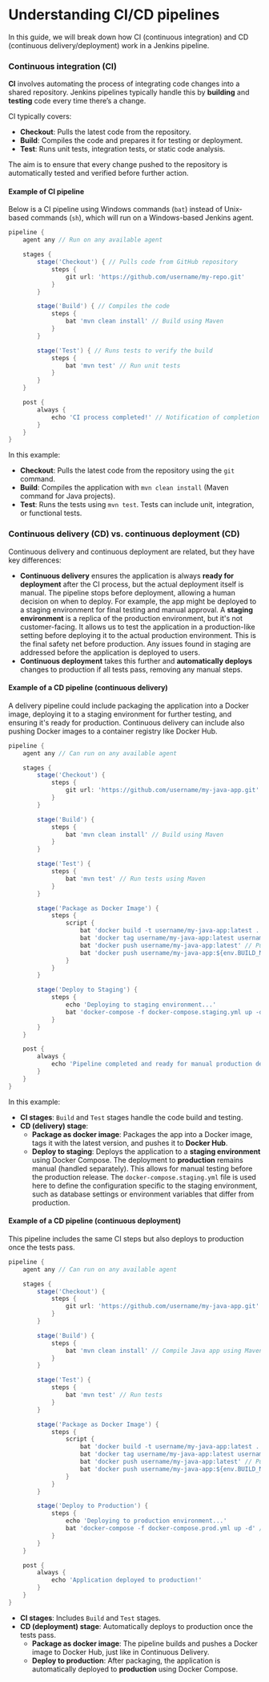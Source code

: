 # Understanding CI/CD pipelines
In this guide, we will break down how CI (continuous integration) and CD (continuous delivery/deployment) work in a Jenkins pipeline. 

### Continuous integration (CI)
**CI** involves automating the process of integrating code changes into a shared repository. Jenkins pipelines typically handle this by **building** and **testing** code every time there’s a change.

CI typically covers:
- **Checkout**: Pulls the latest code from the repository.
- **Build**: Compiles the code and prepares it for testing or deployment.
- **Test**: Runs unit tests, integration tests, or static code analysis.

The aim is to ensure that every change pushed to the repository is automatically tested and verified before further action.

#### Example of CI pipeline
Below is a CI pipeline using Windows commands (`bat`) instead of Unix-based commands (`sh`), which will run on a Windows-based Jenkins agent.
```groovy
pipeline {
    agent any // Run on any available agent

    stages {
        stage('Checkout') { // Pulls code from GitHub repository
            steps {
                git url: 'https://github.com/username/my-repo.git'
            }
        }

        stage('Build') { // Compiles the code
            steps {
                bat 'mvn clean install' // Build using Maven
            }
        }

        stage('Test') { // Runs tests to verify the build
            steps {
                bat 'mvn test' // Run unit tests
            }
        }
    }

    post {
        always {
            echo 'CI process completed!' // Notification of completion
        }
    }
}
```

In this example:
- **Checkout**: Pulls the latest code from the repository using the `git` command.
- **Build**: Compiles the application with `mvn clean install` (Maven command for Java projects).
- **Test**: Runs the tests using `mvn test`. Tests can include unit, integration, or functional tests.

### Continuous delivery (CD) vs. continuous deployment (CD)

Continuous delivery and continuous deployment are related, but they have key differences:
- **Continuous delivery** ensures the application is always **ready for deployment** after the CI process, but the actual deployment itself is manual. The pipeline stops before deployment, allowing a human decision on when to deploy. For example, the app might be deployed to a staging environment for final testing and manual approval. A **staging environment** is a replica of the production environment, but it's not customer-facing. It allows us to test the application in a production-like setting before deploying it to the actual production environment. This is the final safety net before production. Any issues found in staging are addressed before the application is deployed to users.
- **Continuous deployment** takes this further and **automatically deploys** changes to production if all tests pass, removing any manual steps.

#### Example of a CD pipeline (continuous delivery)
A delivery pipeline could include packaging the application into a Docker image, deploying it to a staging environment for further testing, and ensuring it's ready for production. Continuous delivery can include also pushing Docker images to a container registry like Docker Hub.
```groovy
pipeline {
    agent any // Can run on any available agent

    stages {
        stage('Checkout') {
            steps {
                git url: 'https://github.com/username/my-java-app.git'
            }
        }

        stage('Build') {
            steps {
                bat 'mvn clean install' // Build using Maven
            }
        }

        stage('Test') {
            steps {
                bat 'mvn test' // Run tests using Maven
            }
        }

        stage('Package as Docker Image') {
            steps {
                script {
                    bat 'docker build -t username/my-java-app:latest .' // Build Docker image
                    bat 'docker tag username/my-java-app:latest username/my-java-app:${env.BUILD_NUMBER}' // Tag the image with the build number
                    bat 'docker push username/my-java-app:latest' // Push image to Docker Hub
                    bat 'docker push username/my-java-app:${env.BUILD_NUMBER}' // Push tagged image
                }
            }
        }

        stage('Deploy to Staging') {
            steps {
                echo 'Deploying to staging environment...'
                bat 'docker-compose -f docker-compose.staging.yml up -d' // Deploying using Docker Compose on Staging
            }
        }
    }

    post {
        always {
            echo 'Pipeline completed and ready for manual production deployment!'
        }
    }
}
```

In this example:
- **CI stages**: `Build` and `Test` stages handle the code build and testing.
- **CD (delivery) stage**:
    - **Package as docker image**: Packages the app into a Docker image, tags it with the latest version, and pushes it to **Docker Hub**.
    - **Deploy to staging**: Deploys the application to a **staging environment** using Docker Compose. The deployment to **production** remains manual (handled separately). This allows for manual testing before the production release. The `docker-compose.staging.yml` file is used here to define the configuration specific to the staging environment, such as database settings or environment variables that differ from production.

#### Example of a CD pipeline (continuous deployment)
This pipeline includes the same CI steps but also deploys to production once the tests pass.
```groovy
pipeline {
    agent any // Can run on any available agent

    stages {
        stage('Checkout') {
            steps {
                git url: 'https://github.com/username/my-java-app.git'
            }
        }

        stage('Build') {
            steps {
                bat 'mvn clean install' // Compile Java app using Maven
            }
        }

        stage('Test') {
            steps {
                bat 'mvn test' // Run tests
            }
        }

        stage('Package as Docker Image') {
            steps {
                script {
                    bat 'docker build -t username/my-java-app:latest .' // Build Docker image
                    bat 'docker tag username/my-java-app:latest username/my-java-app:${env.BUILD_NUMBER}' // Tag the image with the build number
                    bat 'docker push username/my-java-app:latest' // Push image to Docker Hub
                    bat 'docker push username/my-java-app:${env.BUILD_NUMBER}' // Push tagged image
                }
            }
        }

        stage('Deploy to Production') {
            steps {
                echo 'Deploying to production environment...'
                bat 'docker-compose -f docker-compose.prod.yml up -d' // Deploy to production using Docker Compose
            }
        }
    }

    post {
        always {
            echo 'Application deployed to production!'
        }
    }
}
```

- **CI stages**: Includes `Build` and `Test` stages.
- **CD (deployment) stage**: Automatically deploys to production once the tests pass.
    - **Package as docker image**: The pipeline builds and pushes a Docker image to Docker Hub, just like in Continuous Delivery.
    - **Deploy to production**: After packaging, the application is automatically deployed to **production** using Docker Compose.